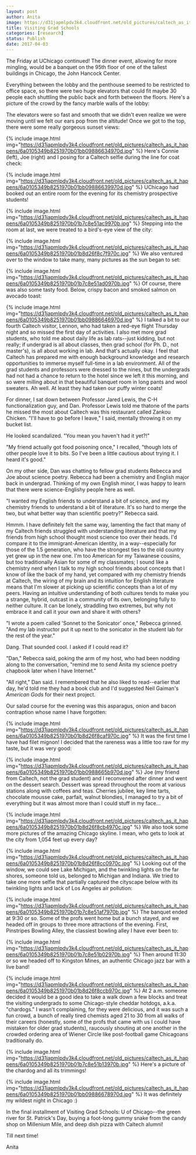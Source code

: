 ```yaml
---
layout: post
author: Anita
image: https://d31japmlpdv3k4.cloudfront.net/old_pictures/caltech_as_it_happens/6a0105349b8251970b01b8d26f8c6f970c.jpg
title: Visiting Grad Schools
categories: [research]
status: Publish
date: 2017-04-03
---
```



The Friday at UChicago continued! The dinner event, allowing for more mingling, would be a banquet on the 95th floor of one of the tallest buildings in Chicago, the John Hancock Center.

Everything between the lobby and the penthouse seemed to be restricted to office space, so there were two huge elevators that could fit maybe 30 people each shuttling the public back and forth between the floors. Here's a picture of the crowd by the fancy marble walls of the lobby:

The elevators were so fast and smooth that we didn't even realize we were moving until we felt our ears pop from the altitude! Once we got to the top, there were some really gorgeous sunset views:

{% include image.html img="https://d31japmlpdv3k4.cloudfront.net/old_pictures/caltech_as_it_happens/6a0105349b8251970b01bb09886634970d.jpg" %}
Here's Connie (left), Joe (right) and I posing for a Caltech selfie during the line for coat check:

{% include image.html img="https://d31japmlpdv3k4.cloudfront.net/old_pictures/caltech_as_it_happens/6a0105349b8251970b01bb09886639970d.jpg" %}
UChicago had booked out an entire room for the evening for its chemistry prospective students!

{% include image.html img="https://d31japmlpdv3k4.cloudfront.net/old_pictures/caltech_as_it_happens/6a0105349b8251970b01b7c8e51ac9970b.jpg" %}
Stepping into the room at last, we were treated to a bird's-eye view of the city:

{% include image.html img="https://d31japmlpdv3k4.cloudfront.net/old_pictures/caltech_as_it_happens/6a0105349b8251970b01b8d26f8c7f970c.jpg" %}
We also ventured over to the window to take many, many pictures as the sun began to set:

{% include image.html img="https://d31japmlpdv3k4.cloudfront.net/old_pictures/caltech_as_it_happens/6a0105349b8251970b01b7c8e51ad0970b.jpg" %}
Of course, there was also some tasty food. Below, crispy bacon and smoked salmon on avocado toast:

{% include image.html img="https://d31japmlpdv3k4.cloudfront.net/old_pictures/caltech_as_it_happens/6a0105349b8251970b01bb09886646970d.jpg" %}
I talked a bit to our fourth Caltech visitor, Lennon, who had taken a red-eye flight Thursday night and so missed the first day of activities. I also met more grad students, who told me about daily life as lab rats--just kidding, but not really; if undergrad is all about classes, then grad school (for Ph. D., not master's), is all about working in lab. And that's actually okay. I feel that Caltech has prepared me with enough background knowledge and research opportunities to immerse myself full-time in a lab environment. All of the grad students and professors were dressed to the nines, but the undergrads had not had a chance to return to the hotel since we left it this morning, and so were milling about in that beautiful banquet room in long pants and wool sweaters. Ah well. At least they had taken our puffy winter coats!

For dinner, I sat down between Professor Jared Lewis, the C-H functionalization guy, and Dan. Professor Lewis told me thatone of the parts he missed the most about Caltech was this restaurant called Zankou Chicken. "I'll have to go before I leave," I said, mentally throwing it on my bucket list.

He looked scandalized. "You mean you haven't had it yet?!"

"My friend actually got food poisoning once," I recalled, "though lots of other people love it to bits. So I've been a little cautious about trying it. I heard it's good."

On my other side, Dan was chatting to fellow grad students Rebecca and Joe about science poetry. Rebecca had been a chemistry and English major back in undergrad. Thinking of my own English minor, I was happy to learn that there were science-Englishy people here as well.

"I wanted my English friends to understand a bit of science, and my chemistry friends to understand a bit of literature. It's so hard to merge the two, but what better way than scientific poetry?" Rebecca said.

Hmmm. I have definitely felt the same way, lamenting the fact that many of my Caltech friends struggled with understanding literature and that my friends from high school thought most science too over their heads. I'd compare it to the immigrant-American identity, in a way--especially for those of the 1.5 generation, who have the strongest ties to the old country yet grew up in the new one. I'm too American for my Taiwanese cousins, but too traditionally Asian for some of my classmates; I sound like a chemistry nerd when I talk to my high school friends about concepts that I know of like the back of my hand, yet compared with my chemistry friends at Caltech, the wiring of my brain and its intuition for English literature means that I'm slower at picking up scientific concepts than a lot of my peers. Having an intuitive understanding of both cultures tends to make you a strange, hybrid, outcast in a community of its own, belonging fully to neither culture. It can be lonely, straddling two extremes, but why not embrace it and call it your own and share it with others?

"I wrote a poem called 'Sonnet to the Sonicator' once," Rebecca grinned. "And my lab instructor put it up next to the sonicator in the student lab for the rest of the year."

Dang. That sounded cool. I asked if I could read it?

"Dan," Rebecca said, poking the arm of my host, who had been nodding along to the conversation, "remind me to send Anita my science poetry chapbook later when I have Internet."

"All right," Dan said. I remembered that he also liked to read--earlier that day, he'd told me they had a book club and I'd suggested Neil Gaiman's *American Gods* for their next project.

Our salad course for the evening was this asparagus, onion and bacon contraption whose name I have forgotten:

{% include image.html img="https://d31japmlpdv3k4.cloudfront.net/old_pictures/caltech_as_it_happens/6a0105349b8251970b01b8d26f8caf970c.jpg" %}
It was the first time I have had filet mignon! I decided that the rareness was a little too raw for my taste, but it was very good:

{% include image.html img="https://d31japmlpdv3k4.cloudfront.net/old_pictures/caltech_as_it_happens/6a0105349b8251970b01bb0988665b970d.jpg" %}
Joe (my friend from Caltech, not the grad student) and I reconvened after dinner and went on the dessert search. Dessert was spread throughout the room at various stations along with coffees and teas. Cherries jubilee, key lime tarts, chocolate mousse cake, parfait, walnut blondies, I managed to try a bit of everything but it was almost more than I could stuff in my face...


{% include image.html img="https://d31japmlpdv3k4.cloudfront.net/old_pictures/caltech_as_it_happens/6a0105349b8251970b01b8d26f8cb4970c.jpg" %}
We also took some more pictures of the amazing Chicago skyline. I mean, who gets to look at the city from 1,054 feet up every day?

{% include image.html img="https://d31japmlpdv3k4.cloudfront.net/old_pictures/caltech_as_it_happens/6a0105349b8251970b01b8d26f8cc0970c.jpg" %}
Looking out of the window, we could see Lake Michigan, and the twinkling lights on the far shores, someone told us, belonged to Michigan and Indiana. We tried to take one more selfie that partially captured the cityscape below with its twinkling lights and lack of Los Angeles air pollution:

{% include image.html img="https://d31japmlpdv3k4.cloudfront.net/old_pictures/caltech_as_it_happens/6a0105349b8251970b01b7c8e51af7970b.jpg" %}
The banquet ended at 9:30 or so. Some of the profs went home but a bunch stayed, and we headed off in groups to three more attractions of the evening. First, Pinstripes Bowling Alley, the classiest bowling alley I have ever been to:

{% include image.html img="https://d31japmlpdv3k4.cloudfront.net/old_pictures/caltech_as_it_happens/6a0105349b8251970b01b7c8e51b02970b.jpg" %}
Then around 11:30 or so we headed off to Kingston Mines, an authentic Chicago jazz bar with a live band!

{% include image.html img="https://d31japmlpdv3k4.cloudfront.net/old_pictures/caltech_as_it_happens/6a0105349b8251970b01b8d26f8ccb970c.jpg" %}
At 2 a.m. someone decided it would be a good idea to take a walk down a few blocks and treat the visiting undergrads to some Chicago-style cheddar hotdogs, a.k.a. "chardogs." I wasn't complaining, for they were delicious, and it was such a fun crowd, a bunch of really tired chemists aged 21 to 30 from all walks of their careers (honestly, some of the profs that came with us I could have mistaken for older grad students), raucously shouting at one another in the crowded ordering area of Wiener Circle like post-football game Chicagoans traditionally do.


{% include image.html img="https://d31japmlpdv3k4.cloudfront.net/old_pictures/caltech_as_it_happens/6a0105349b8251970b01b7c8e51b13970b.jpg" %}
Here's a picture of the chardog and all its trimmings!

{% include image.html img="https://d31japmlpdv3k4.cloudfront.net/old_pictures/caltech_as_it_happens/6a0105349b8251970b01bb09886678970d.jpg" %}
It was definitely my wildest night in Chicago :)

In the final installment of Visiting Grad Schools: U of Chicago--the green river for St. Patrick's Day, buying a foot-long gummy snake from the candy shop on Millenium Mile, and deep dish pizza with Caltech alumni!

Till next time!

Anita

